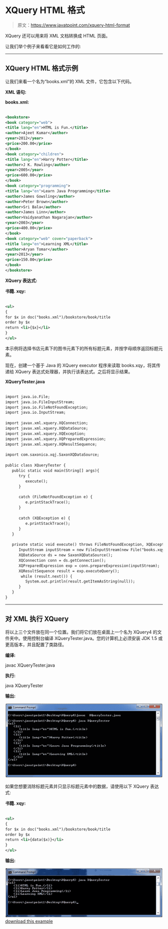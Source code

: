 # XQuery HTML 格式

> 原文：<https://www.javatpoint.com/xquery-html-format>

XQuery 还可以用来将 XML 文档转换成 HTML 页面。

让我们举个例子来看看它是如何工作的:

* * *

## XQuery HTML 格式示例

让我们来看一个名为“books.xml”的 XML 文件，它包含以下代码。

**XML 语句:**

**books.xml:**

```xml

<bookstore>
<book category="web">
<title lang="en">HTML is Fun.</title>
<author>Ajeet Kumar</author>
<year>2012</year>
<price>200.00</price>
</book>
<book category="children">
<title lang="en">Harry Potter</title>
<author>J K. Rowling</author>
<year>2005</year>
<price>600.00</price>
</book>
<book category="programming">
<title lang="en">Learn Java Programming</title>
<author>James Gowsling</author>
<author>Peter Brown</author>
<author>Sri Bala</author>
<author>James Linn</author>
<author>Vaidyanathan Nagarajan</author>
<year>2003</year>
<price>400.00</price>
</book>
<book category="web" cover="paperback">
<title lang="en">Learning XML</title>
<author>Aryan Tomar</author>
<year>2013</year>
<price>150.00</price>
</book>
</bookstore>

```

**XQuery 表达式:**

**书籍. xqy:**

```xml

<ul>
{
for $x in doc("books.xml")/bookstore/book/title
order by $x
return <li>{$x}</li>
}
</ul>

```

本示例将选择书店元素下的图书元素下的所有标题元素，并按字母顺序返回标题元素。

现在，创建一个基于 Java 的 XQuery executor 程序来读取 books.xqy，将其传递给 XQuery 表达式处理器，并执行该表达式。之后将显示结果。

**XQueryTester.java**

```xml

import java.io.File;
import java.io.FileInputStream;
import java.io.FileNotFoundException;
import java.io.InputStream;

import javax.xml.xquery.XQConnection;
import javax.xml.xquery.XQDataSource;
import javax.xml.xquery.XQException;
import javax.xml.xquery.XQPreparedExpression;
import javax.xml.xquery.XQResultSequence;

import com.saxonica.xqj.SaxonXQDataSource;

public class XQueryTester {
   public static void main(String[] args){
      try {
         execute();
      }

      catch (FileNotFoundException e) {
         e.printStackTrace();
      }

      catch (XQException e) {
         e.printStackTrace();
      }
   }

   private static void execute() throws FileNotFoundException, XQException{
      InputStream inputStream = new FileInputStream(new File("books.xqy"));
      XQDataSource ds = new SaxonXQDataSource();
      XQConnection conn = ds.getConnection();
      XQPreparedExpression exp = conn.prepareExpression(inputStream);
      XQResultSequence result = exp.executeQuery();
       while (result.next()) {
         System.out.println(result.getItemAsString(null));
      }
   }	
}

```

* * *

## 对 XML 执行 XQuery

将以上三个文件放在同一个位置。我们将它们放在桌面上一个名为 XQuery4 的文件夹中。使用控制台编译 XQueryTester.java。您的计算机上必须安装 JDK 1.5 或更高版本，并且配置了类路径。

**编译:**

javac XQueryTester.java

**执行:**

java XQueryTester

**输出:**

![XQUERY Html format 1](img/9beae0e6704978f6d8bfac6bf7be7b92.png)

如果您想要消除标题元素并只显示标题元素中的数据，请使用以下 XQuery 表达式:

**书籍. xqy:**

```xml

<ul>
{
for $x in doc("books.xml")/bookstore/book/title
order by $x
return <li>{data($x)}</li>
}
</ul>

```

**输出:**

![XQUERY Html format 2](img/539e754524e67c339cc05103ac3ee03e.png)[download this example](https://static.javatpoint.com/xquery/src/XQuery4.zip)